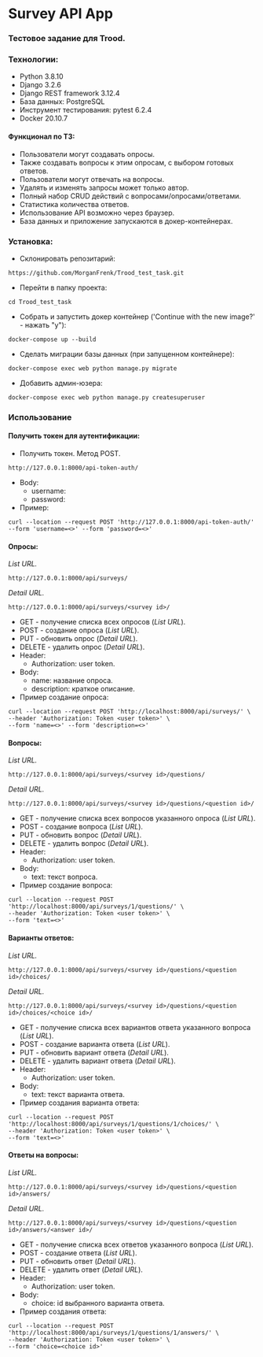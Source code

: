 #  Survey API App
### Тестовое задание для Trood. 

### Технологии:
- Python 3.8.10
- Django 3.2.6
- Django REST framework 3.12.4
- База данных: PostgreSQL 
- Инструмент тестирования: pytest 6.2.4
- Docker 20.10.7

#### Функционал по ТЗ:
- Пользователи могут создавать опросы.
- Также создавать вопросы к этим опросам, с выбором готовых ответов.
- Пользователи могут отвечать на вопросы.
- Удалять и изменять запросы может только автор.
- Полный набор CRUD действий с вопросами/опросами/ответами.
- Статистика количества ответов.
- Использование API возможно через браузер.
- База данных и приложение запускаются в докер-контейнерах.

### Установка:
* Склонировать репозитарий:
```
https://github.com/MorganFrenk/Trood_test_task.git
```
* Перейти в папку проекта:
```
cd Trood_test_task
```
* Собрать и запустить докер контейнер ('Continue with the new image?' - нажать "y"):
```
docker-compose up --build
```
* Сделать миграции базы данных (при запущенном контейнере):
```
docker-compose exec web python manage.py migrate
```
* Добавить админ-юзера:
```
docker-compose exec web python manage.py createsuperuser
```
### Использование
#### Получить токен для аутентификации:
* Получить токен. Метод POST.
```
http://127.0.0.1:8000/api-token-auth/
```
* Body: 
    * username: 
    * password: 
* Пример:
```
curl --location --request POST 'http://127.0.0.1:8000/api-token-auth/' --form 'username=<>' --form 'password=<>'
```

#### Опросы:
_List URL._
```
http://127.0.0.1:8000/api/surveys/
```
_Detail URL._
```
http://127.0.0.1:8000/api/surveys/<survey id>/
```
* GET - получение списка всех опросов (_List URL_).
* POST - создание опроса (_List URL_).
* PUT - обновить опрос (_Detail URL_).
* DELETE - удалить опрос (_Detail URL_).
* Header:
   *  Authorization: user token.
* Body:
    * name: название опроса.
    * description: краткое описание.
* Пример создание опроса: 
```
curl --location --request POST 'http://localhost:8000/api/surveys/' \
--header 'Authorization: Token <user token>' \
--form 'name=<>' --form 'description=<>'
```

#### Вопросы:
_List URL._
```
http://127.0.0.1:8000/api/surveys/<survey id>/questions/
```
_Detail URL._
```
http://127.0.0.1:8000/api/surveys/<survey id>/questions/<question id>/
```
* GET - получение списка всех вопросов указанного опроса (_List URL_).
* POST - создание вопроса (_List URL_).
* PUT - обновить вопрос (_Detail URL_).
* DELETE - удалить вопрос (_Detail URL_).
* Header:
   *  Authorization: user token.
* Body:
    * text: текст вопроса.
* Пример создание вопроса: 
```
curl --location --request POST 'http://localhost:8000/api/surveys/1/questions/' \
--header 'Authorization: Token <user token>' \
--form 'text=<>'
```

#### Варианты ответов:
_List URL._
```
http://127.0.0.1:8000/api/surveys/<survey id>/questions/<question id>/choices/
```
_Detail URL._
```
http://127.0.0.1:8000/api/surveys/<survey id>/questions/<question id>/choices/<choice id>/
``` 
* GET - получение списка всех вариантов ответа указанного вопроса (_List URL_).
* POST - создание варианта ответа (_List URL_).
* PUT - обновить вариант ответа (_Detail URL_).
* DELETE - удалить вариант ответа (_Detail URL_).
* Header:
   *  Authorization: user token.
* Body:
    * text: текст варианта ответа.
* Пример создания варианта ответа: 
```
curl --location --request POST 'http://localhost:8000/api/surveys/1/questions/1/choices/' \
--header 'Authorization: Token <user token>' \
--form 'text=<>'
```

#### Ответы на вопросы:
_List URL._
```
http://127.0.0.1:8000/api/surveys/<survey id>/questions/<question id>/answers/
```
_Detail URL._
```
http://127.0.0.1:8000/api/surveys/<survey id>/questions/<question id>/answers/<answer id>/
```
* GET - получение списка всех ответов указанного вопроса (_List URL_).
* POST - создание ответа (_List URL_).
* PUT - обновить ответ (_Detail URL_).
* DELETE - удалить ответ (_Detail URL_).
* Header:
   *  Authorization: user token.
* Body:
    * choice: id выбранного варианта ответа.
* Пример создания ответа: 
```
curl --location --request POST 'http://localhost:8000/api/surveys/1/questions/1/answers/' \
--header 'Authorization: Token <user token>' \
--form 'choice=<choice id>'
```
